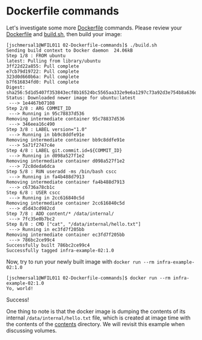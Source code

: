 # Dockerfile commands

Let's investigate some more [Dockerfile](Dockerfile) commands.  Please review your 
[Dockerfile](Dockerfile) and [build.sh](build.sh), then build your image:

```
[jschmersal1@WFIL011 02-Dockerfile-commands]$ ./build.sh 
Sending build context to Docker daemon  24.06kB
Step 1/8 : FROM ubuntu
latest: Pulling from library/ubuntu
3ff22d22a855: Pull complete 
e7cb79d19722: Pull complete 
323d0d660b6a: Pull complete 
b7f616834fd0: Pull complete 
Digest: sha256:5d1d5407f353843ecf8b16524bc5565aa332e9e6a1297c73a92d3e754b8a636d
Status: Downloaded newer image for ubuntu:latest
 ---> 1e4467b07108
Step 2/8 : ARG COMMIT_ID
 ---> Running in 95c78837d536
Removing intermediate container 95c78837d536
 ---> 346eea16c490
Step 3/8 : LABEL version="1.0"
 ---> Running in bb9c8ddfe91e
Removing intermediate container bb9c8ddfe91e
 ---> 5a71f2747c4e
Step 4/8 : LABEL git.commit.id=${COMMIT_ID}
 ---> Running in d098a527f1e2
Removing intermediate container d098a527f1e2
 ---> 72c8deda6dca
Step 5/8 : RUN useradd -ms /bin/bash cscc
 ---> Running in fa4b488d7913
Removing intermediate container fa4b488d7913
 ---> c6736a78cb1c
Step 6/8 : USER cscc
 ---> Running in 2cc616840c5d
Removing intermediate container 2cc616840c5d
 ---> d5d43cd982cd
Step 7/8 : ADD content/* /data/internal/
 ---> 7fc35e0b7bc2
Step 8/8 : CMD ["cat", "/data/internal/hello.txt"]
 ---> Running in ec3fd7f205bb
Removing intermediate container ec3fd7f205bb
 ---> 786bc2ce99c4
Successfully built 786bc2ce99c4
Successfully tagged infra-example-02:1.0
```

Now, try to run your newly built image with `docker run --rm infra-example-02:1.0`
```
[jschmersal1@WFIL011 02-Dockerfile-commands]$ docker run --rm infra-example-02:1.0 
Yo, world!
```

Success!

One thing to note is that the docker image is dumping the contents of its internal 
`/data/internal/hello.txt` file, which is created at image time with the contents of the [contents](contents) directory.  We will revisit this example when discussing volumes.
